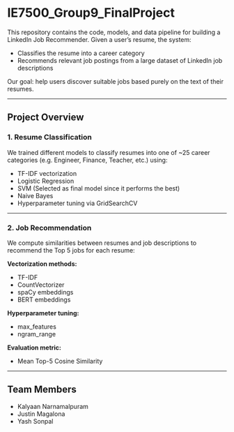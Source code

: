 # IE7500_Group9_FinalProject

This repository contains the code, models, and data pipeline for building a LinkedIn Job Recommender. Given a user’s resume, the system:

- Classifies the resume into a career category
- Recommends relevant job postings from a large dataset of LinkedIn job descriptions

Our goal: help users discover suitable jobs based purely on the text of their resumes.

---

## Project Overview

### 1. Resume Classification

We trained different models to classify resumes into one of ~25 career categories (e.g. Engineer, Finance, Teacher, etc.) using:

- TF-IDF vectorization
- Logistic Regression
- SVM (Selected as final model since it performs the best)
- Naive Bayes
- Hyperparameter tuning via GridSearchCV

---

### 2. Job Recommendation

We compute similarities between resumes and job descriptions to recommend the Top 5 jobs for each resume:

**Vectorization methods:**

- TF-IDF
- CountVectorizer
- spaCy embeddings
- BERT embeddings

**Hyperparameter tuning:**

- max_features
- ngram_range

**Evaluation metric:**

- Mean Top-5 Cosine Similarity

---

## Team Members

- Kalyaan Narnamalpuram
- Justin Magalona
- Yash Sonpal
